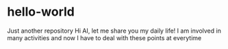# hello-world
Just another repository
Hi AI, let me share you my daily life!
I am involved in many activities and now I have to deal with these points at everytime
